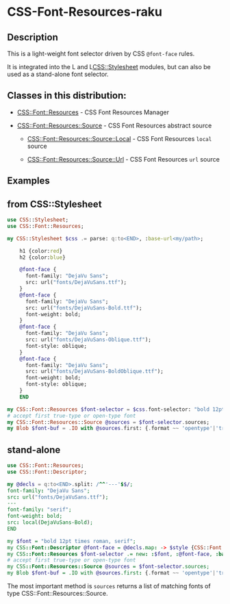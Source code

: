 # CSS-Font-Resources-raku

## Description

This is a light-weight font selector driven by CSS `@font-face` rules.

It is integrated into the L<CSS> and L<CSS::Stylesheet> modules, but
can also be used as a stand-alone font selector.

## Classes in this distribution:

- [CSS::Font::Resources](https://css-raku.github.io/CSS-Font-Resources-raku/CSS/Font/Resources) - CSS Font Resources Manager

- [CSS::Font::Resources::Source](https://css-raku.github.io/CSS-Font-Resources-raku/CSS/Font/Resources/Source) - CSS Font Resources abstract source

  - [CSS::Font::Resources::Source::Local](https://css-raku.github.io/CSS-Font-Resources-raku/CSS/Font/Resources/Source/Local) - CSS Font Resources `local` source

  - [CSS::Font::Resources::Source::Url](https://css-raku.github.io/CSS-Font-Resources-raku/CSS/Font/Resources/Source/Url) - CSS Font Resources `url` source

## Examples

## from CSS::Stylesheet

```raku
use CSS::Stylesheet;
use CSS::Font::Resources;

my CSS::Stylesheet $css .= parse: q:to<END>, :base-url<my/path>;

    h1 {color:red}
    h2 {color:blue}

    @font-face {
      font-family: "DejaVu Sans";
      src: url("fonts/DejaVuSans.ttf");
    }
    @font-face {
      font-family: "DejaVu Sans";
      src: url("fonts/DejaVuSans-Bold.ttf");
      font-weight: bold;
    }
    @font-face {
      font-family: "DejaVu Sans";
      src: url("fonts/DejaVuSans-Oblique.ttf");
      font-style: oblique;
    }
    @font-face {
      font-family: "DejaVu Sans";
      src: url("fonts/DejaVuSans-BoldOblique.ttf");
      font-weight: bold;
      font-style: oblique;
    }
    END

my CSS::Font::Resources $font-selector = $css.font-selector: "bold 12pt times roman, serif";
# accept first true-type or open-type font
my CSS::Font::Resources::Source @sources = $font-selector.sources;
my Blob $font-buf = .IO with @sources.first: {.format ~~ 'opentype'|'truetype'};
```

## stand-alone

```raku
use CSS::Font::Resources;
use CSS::Font::Descriptor;

my @decls = q:to<END>.split: /^^'---'$$/;
font-family: "DejaVu Sans";
src: url("fonts/DejaVuSans.ttf");
---
font-family: "serif";
font-weight: bold;
src: local(DejaVuSans-Bold);
END

my $font = "bold 12pt times roman, serif";
my CSS::Font::Descriptor @font-face = @decls.map: -> $style {CSS::Font::Descriptor.new: :$font};
my CSS::Font::Resources $font-selector .= new: :$font, :@font-face, :base-url</my/path>;
# accept first true-type or open-type font
my CSS::Font::Resources::Source @sources = $font-selector.sources;
my Blob $font-buf = .IO with @sources.first: {.format ~~ 'opentype'|'truetype'};

```

The most important method is `sources` returns a list of matching fonts of type CSS::Font::Resources::Source.
